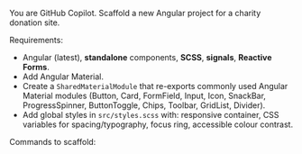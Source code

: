 You are GitHub Copilot. Scaffold a new Angular project for a charity donation site.

Requirements:
- Angular (latest), **standalone** components, **SCSS**, **signals**, **Reactive Forms**.
- Add Angular Material.
- Create a `SharedMaterialModule` that re-exports commonly used Angular Material modules (Button, Card, FormField, Input, Icon, SnackBar, ProgressSpinner, ButtonToggle, Chips, Toolbar, GridList, Divider).
- Add global styles in `src/styles.scss` with: responsive container, CSS variables for spacing/typography, focus ring, accessible colour contrast.

Commands to scaffold:
